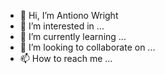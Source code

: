 - 👋 Hi, I’m Antiono Wright
- 👀 I’m interested in ...
- 🌱 I’m currently learning ...
- 💞️ I’m looking to collaborate on ...
- 📫 How to reach me ...

<!---
antionow/antionow is a ✨ special ✨ repository because its `README.md` (this file) appears on your GitHub profile.
You can click the Preview link to take a look at your changes.
--->
